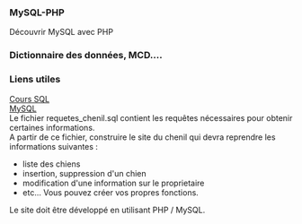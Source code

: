 ### MySQL-PHP
Découvrir MySQL avec PHP  
### Dictionnaire des données, MCD....  
### Liens utiles  
[Cours SQL](http://sql.sh/)  
[MySQL](http://dev.mysql.com/doc/)  
Le fichier requetes_chenil.sql contient les requêtes nécessaires pour obtenir certaines informations.  
A partir de ce fichier, construire le site du chenil qui devra reprendre les informations suivantes :  
  - liste des chiens
  - insertion, suppression d'un chien
  - modification d'une information sur le proprietaire
  - etc... Vous pouvez créer vos propres fonctions.  

Le site doit être développé en utilisant PHP / MySQL.  
